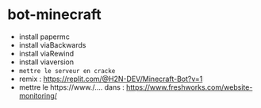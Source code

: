 # bot-minecraft
- install papermc
- install viaBackwards
- install viaRewind
- install viaversion
- ```mettre le serveur en cracke```
- remix : https://replit.com/@H2N-DEV/Minecraft-Bot?v=1
- mettre le https://www./.... dans : https://www.freshworks.com/website-monitoring/
